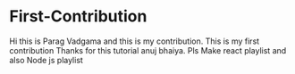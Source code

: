 # First-Contribution
Hi this is Parag Vadgama and this is my contribution.
This is my first contribution
Thanks for this tutorial anuj bhaiya.
Pls Make react playlist
and also Node js playlist
